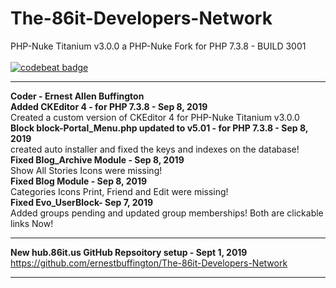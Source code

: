 # The-86it-Developers-Network
 PHP-Nuke Titanium v3.0.0 a PHP-Nuke Fork for PHP 7.3.8 - BUILD 3001<br /><br />
[![codebeat badge](https://codebeat.co/badges/1d6d973c-5e9e-4e13-a8ff-2a1393f7c111)](https://codebeat.co/projects/github-com-ernestbuffington-the-86it-developers-network-master)
<hr>
<strong>Coder - Ernest Allen Buffington</strong><br /> 
<strong>Added CKEditor 4 - for PHP 7.3.8 - Sep 8, 2019 </strong><br />
Created a custom version of CKEditor 4 for PHP-Nuke Titanium v3.0.0<br /> 
<strong>Block block-Portal_Menu.php updated to v5.01 - for PHP 7.3.8 - Sep 8, 2019 </strong><br /> 
created auto installer and fixed the keys and indexes on the database!<br />
<strong>Fixed Blog_Archive Module - Sep 8, 2019 </strong><br />
Show All Stories Icons were missing!<br />
<strong>Fixed Blog Module - Sep 8, 2019 </strong><br />
Categories Icons Print, Friend and Edit were missing!<br />
<strong>Fixed Evo_UserBlock- Sep 7, 2019 </strong><br />
Added groups pending and updated group memberships! Both are clickable links Now!<br />
<hr>
<strong>New hub.86it.us GitHub Repsoitory setup - Sept 1, 2019 </strong><br />
<a href="https://github.com/ernestbuffington/The-86it-Developers-Network" target="_blank">https://github.com/ernestbuffington/The-86it-Developers-Network</a>
<hr>
<br />